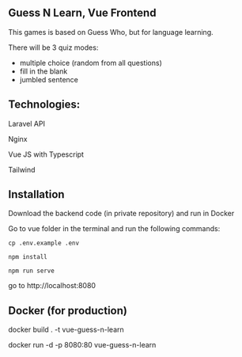 ## Guess N Learn, Vue Frontend

This games is based on Guess Who, but for language learning.

There will be 3 quiz modes:

- multiple choice (random from all questions)
- fill in the blank
- jumbled sentence

## Technologies:

Laravel API

Nginx

Vue JS with Typescript

Tailwind

## Installation

Download the backend code (in private repository) and run in Docker

Go to vue folder in the terminal and run the following commands:

`cp .env.example .env`

`npm install`

`npm run serve`

go to http://localhost:8080

## Docker (for production)

docker build . -t vue-guess-n-learn

docker run -d -p 8080:80 vue-guess-n-learn
